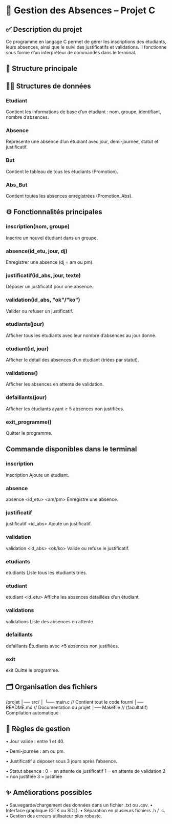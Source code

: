 # 📘 Gestion des Absences – Projet C

## ✅ Description du projet

Ce programme en langage C permet de gérer les inscriptions des étudiants, leurs absences, ainsi que le suivi des justificatifs et validations.
Il fonctionne sous forme d’un interpréteur de commandes dans le terminal.

## 📂 Structure principale

## 🧑‍🎓 Structures de données

### Etudiant
Contient les informations de base d’un étudiant : nom, groupe, identifiant, nombre d’absences.

### Absence
Représente une absence d’un étudiant avec jour, demi-journée, statut et justificatif.

### But
Contient le tableau de tous les étudiants (Promotion).

### Abs_But
Contient toutes les absences enregistrées (Promotion_Abs).

## ⚙️ Fonctionnalités principales

### inscription(nom, groupe)
Inscrire un nouvel étudiant dans un groupe.

### absence(id_etu, jour, dj)
Enregistrer une absence (dj = am ou pm).

### justificatif(id_abs, jour, texte)
Déposer un justificatif pour une absence.

### validation(id_abs, "ok"/"ko")
Valider ou refuser un justificatif.

### etudiants(jour)
Afficher tous les étudiants avec leur nombre d’absences au jour donné.

### etudiant(id, jour)
Afficher le détail des absences d’un étudiant (triées par statut).

### validations()
Afficher les absences en attente de validation.

### defaillants(jour)
Afficher les étudiants ayant ≥ 5 absences non justifiées.

### exit_programme()
Quitter le programme.


## Commande disponibles dans le terminal

### inscription
inscription <nom> <groupe>
Ajoute un étudiant.

### absence
absence <id_etu> <jour> <am/pm>
Enregistre une absence.

### justificatif
justificatif <id_abs> <jour> <texte>
Ajoute un justificatif.

### validation
validation <id_abs> <ok/ko>
Valide ou refuse le justificatif.

### etudiants
etudiants <jour>
Liste tous les étudiants triés.

### etudiant
etudiant <id_etu> <jour>
Affiche les absences détaillées d’un étudiant.

### validations
validations
Liste des absences en attente.

### defaillants
defaillants <jour>
Étudiants avec ≥5 absences non justifiées.

### exit
exit
Quitte le programme.


## 🗂️ Organisation des fichiers

/projet
│── src/
│   └── main.c   // Contient tout le code fourni
│── README.md    // Documentation du projet
│── Makefile     // (facultatif) Compilation automatique


## 📌 Règles de gestion

•	Jour valide : entre 1 et 40.

•	Demi-journée : am ou pm.

•	Justificatif à déposer sous 3 jours après l’absence.

•	Statut absence :
0 = en attente de justificatif
1 = en attente de validation
2 = non justifiée
3 = justifiée

## ✨ Améliorations possibles
•	Sauvegarde/chargement des données dans un fichier .txt ou .csv.
•	Interface graphique (GTK ou SDL).
•	Séparation en plusieurs fichiers .h / .c.
•	Gestion des erreurs utilisateur plus robuste.






















































